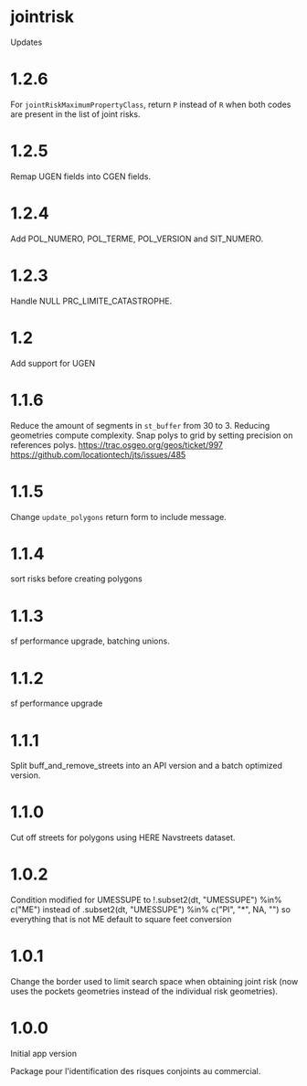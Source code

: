 # jointrisk

Updates

# 1.2.6

For `jointRiskMaximumPropertyClass`, return `P` instead of `R` when both codes are present in the list of joint risks.

# 1.2.5

Remap UGEN fields into CGEN fields.

# 1.2.4

Add POL_NUMERO, POL_TERME, POL_VERSION and SIT_NUMERO.

# 1.2.3

Handle NULL PRC_LIMITE_CATASTROPHE.

# 1.2

Add support for UGEN

# 1.1.6

Reduce the amount of segments in `st_buffer` from 30 to 3. Reducing geometries compute complexity.
Snap polys to grid by setting precision on references polys.
https://trac.osgeo.org/geos/ticket/997
https://github.com/locationtech/jts/issues/485

# 1.1.5

Change `update_polygons` return form to include message.

# 1.1.4

sort risks before creating polygons

# 1.1.3

sf performance upgrade, batching unions.

# 1.1.2

sf performance upgrade

# 1.1.1

Split buff_and_remove_streets into an API version and a batch optimized version.

# 1.1.0

Cut off streets for polygons using HERE Navstreets dataset.

# 1.0.2

Condition modified for UMESSUPE to 
  !.subset2(dt, "UMESSUPE") %in% c("ME")
instead of 
  .subset2(dt, "UMESSUPE") %in% c("PI", "*", NA, "")
so everything that is not ME default to square feet conversion

# 1.0.1

Change the border used to limit search space when obtaining joint risk (now uses the pockets geometries instead of the individual risk geometries).

# 1.0.0

Initial app version

Package pour l'identification des risques conjoints au commercial.
